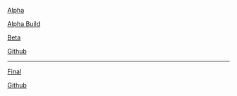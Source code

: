 <a href="https://mgabrieleportfolio.com/idm241-alpha/">Alpha</a>

<a href="https://mgabrieleportfolio.com/idm241-alpha-build/" target="_blank" >Alpha Build</a>

<a href="https://mgabrieleportfolio.com/idm241-beta/" target="_blank" >Beta</a>

<a href="https://github.com/mgabriele1/idm241-meg394" target="_blank" >Github</a>

---

<a href="https://mgabrieleportfolio.com/idm241-final/">Final</a>

<a href="https://github.com/mgabriele1/idm241-meg394" target="_blank" >Github</a>